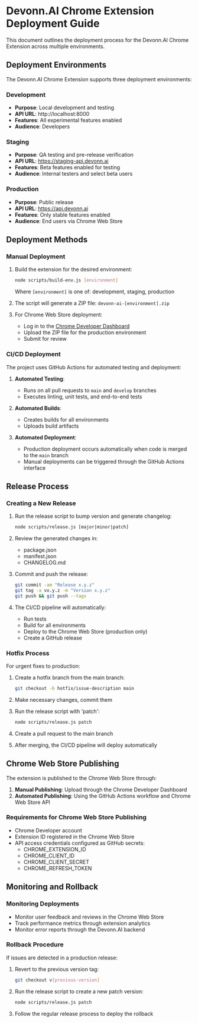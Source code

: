 
# Devonn.AI Chrome Extension Deployment Guide

This document outlines the deployment process for the Devonn.AI Chrome Extension across multiple environments.

## Deployment Environments

The Devonn.AI Chrome Extension supports three deployment environments:

### Development
- **Purpose**: Local development and testing
- **API URL**: http://localhost:8000
- **Features**: All experimental features enabled
- **Audience**: Developers

### Staging
- **Purpose**: QA testing and pre-release verification
- **API URL**: https://staging-api.devonn.ai
- **Features**: Beta features enabled for testing
- **Audience**: Internal testers and select beta users

### Production
- **Purpose**: Public release
- **API URL**: https://api.devonn.ai
- **Features**: Only stable features enabled
- **Audience**: End users via Chrome Web Store

## Deployment Methods

### Manual Deployment

1. Build the extension for the desired environment:
   ```bash
   node scripts/build-env.js [environment]
   ```
   Where `[environment]` is one of: development, staging, production

2. The script will generate a ZIP file: `devonn-ai-[environment].zip`

3. For Chrome Web Store deployment:
   - Log in to the [Chrome Developer Dashboard](https://chrome.google.com/webstore/devconsole)
   - Upload the ZIP file for the production environment
   - Submit for review

### CI/CD Deployment

The project uses GitHub Actions for automated testing and deployment:

1. **Automated Testing**:
   - Runs on all pull requests to `main` and `develop` branches
   - Executes linting, unit tests, and end-to-end tests

2. **Automated Builds**:
   - Creates builds for all environments
   - Uploads build artifacts

3. **Automated Deployment**:
   - Production deployment occurs automatically when code is merged to the `main` branch
   - Manual deployments can be triggered through the GitHub Actions interface

## Release Process

### Creating a New Release

1. Run the release script to bump version and generate changelog:
   ```bash
   node scripts/release.js [major|minor|patch]
   ```

2. Review the generated changes in:
   - package.json
   - manifest.json
   - CHANGELOG.md

3. Commit and push the release:
   ```bash
   git commit -am "Release x.y.z"
   git tag -a vx.y.z -m "Version x.y.z"
   git push && git push --tags
   ```

4. The CI/CD pipeline will automatically:
   - Run tests
   - Build for all environments
   - Deploy to the Chrome Web Store (production only)
   - Create a GitHub release

### Hotfix Process

For urgent fixes to production:

1. Create a hotfix branch from the main branch:
   ```bash
   git checkout -b hotfix/issue-description main
   ```

2. Make necessary changes, commit them

3. Run the release script with 'patch':
   ```bash
   node scripts/release.js patch
   ```

4. Create a pull request to the main branch

5. After merging, the CI/CD pipeline will deploy automatically

## Chrome Web Store Publishing

The extension is published to the Chrome Web Store through:

1. **Manual Publishing**: Upload through the Chrome Developer Dashboard
2. **Automated Publishing**: Using the GitHub Actions workflow and Chrome Web Store API

### Requirements for Chrome Web Store Publishing

- Chrome Developer account
- Extension ID registered in the Chrome Web Store
- API access credentials configured as GitHub secrets:
  - CHROME_EXTENSION_ID
  - CHROME_CLIENT_ID
  - CHROME_CLIENT_SECRET
  - CHROME_REFRESH_TOKEN

## Monitoring and Rollback

### Monitoring Deployments

- Monitor user feedback and reviews in the Chrome Web Store
- Track performance metrics through extension analytics
- Monitor error reports through the Devonn.AI backend

### Rollback Procedure

If issues are detected in a production release:

1. Revert to the previous version tag:
   ```bash
   git checkout v[previous-version]
   ```

2. Run the release script to create a new patch version:
   ```bash
   node scripts/release.js patch
   ```

3. Follow the regular release process to deploy the rollback
